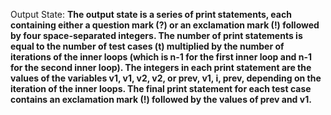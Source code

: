 Output State: **The output state is a series of print statements, each containing either a question mark (?) or an exclamation mark (!) followed by four space-separated integers. The number of print statements is equal to the number of test cases (t) multiplied by the number of iterations of the inner loops (which is n-1 for the first inner loop and n-1 for the second inner loop). The integers in each print statement are the values of the variables v1, v1, v2, v2, or prev, v1, i, prev, depending on the iteration of the inner loops. The final print statement for each test case contains an exclamation mark (!) followed by the values of prev and v1.**